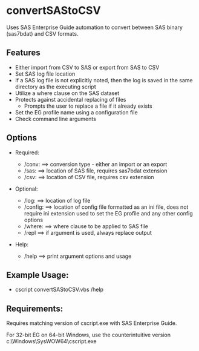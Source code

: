 # convertSAStoCSV
Uses SAS Enterprise Guide automation to convert between SAS binary (sas7bdat) and CSV formats.

## Features
* Either import from CSV to SAS or export from SAS to CSV
* Set SAS log file location
* If a SAS log file is not explicitly noted, then the log is saved in the same directory as the executing script
* Utilize a where clause on the SAS dataset
* Protects against accidental replacing of files
  * Prompts the user to replace a file if it already exists
* Set the EG profile name using a configuration file
* Check command line arguments

## Options
* Required:
  * /conv:    ==> conversion type - either an import or an export
  * /sas:     ==> location of SAS file, requires sas7bdat extension
  * /csv:     ==> location of CSV file, requires csv extension

* Optional:
  * /log:     ==> location of log file
  * /config:  ==> location of config file
                  formatted as an ini file, does not require ini extension
                  used to set the EG profile and any other config options
  * /where:   ==> where clause to be applied to SAS file
  * /repl     ==> if argument is used, always replace output

* Help:
  * /help		  ==> print argument options and usage

## Example Usage:
  * cscript convertSAStoCSV.vbs /help

## Requirements:
Requires matching version of cscript.exe with SAS Enterprise Guide.

For 32-bit EG on 64-bit Windows, use the counterintuitive version c:\Windows\SysWOW64\cscript.exe
